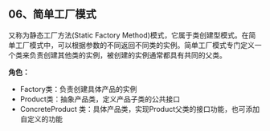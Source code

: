 ## 06、简单工厂模式

又称为静态工厂方法\(Static Factory Method\)模式，它属于类创建型模式。在简单工厂模式中，可以根据参数的不同返回不同类的实例。简单工厂模式专门定义一个类来负责创建其他类的实例，被创建的实例通常都具有共同的父类。

**角色：**

* Factory类：负责创建具体产品的实例
* Product类：抽象产品类，定义产品子类的公共接口
* ConcreteProduct 类：具体产品类，实现Product父类的接口功能，也可添加自定义的功能



